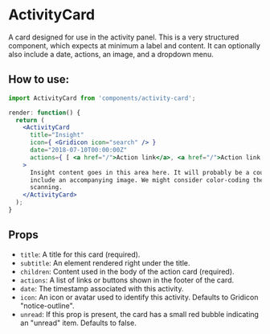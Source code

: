 ActivityCard
============

A card designed for use in the activity panel. This is a very structured component, which expects at minimum a label and content. It can optionally also include a date, actions, an image, and a dropdown menu.

## How to use:

```jsx
import ActivityCard from 'components/activity-card';

render: function() {
  return (
    <ActivityCard
      title="Insight"
      icon={ <Gridicon icon="search" /> }
      date="2018-07-10T00:00:00Z"
      actions={ [ <a href="/">Action link</a>, <a href="/">Action link 2</a> ] }
    >
      Insight content goes in this area here. It will probably be a couple of lines long and may
      include an accompanying image. We might consider color-coding the icon for quicker
      scanning.
    </ActivityCard>
  );
}
```

## Props

* `title`: A title for this card (required).
* `subtitle`: An element rendered right under the title.
* `children`: Content used in the body of the action card (required).
* `actions`: A list of links or buttons shown in the footer of the card.
* `date`: The timestamp associated with this activity.
* `icon`: An icon or avatar used to identify this activity. Defaults to Gridicon "notice-outline".
* `unread`: If this prop is present, the card has a small red bubble indicating an "unread" item. Defaults to false.
